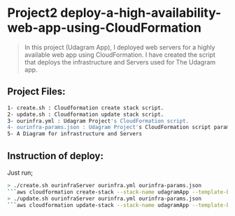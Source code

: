 # Project2 deploy-a-high-availability-web-app-using-CloudFormation


> In this project (Udagram App), I deployed web servers for a highly available web app using CloudFormation.
> I have created the script that deploys the infrastructure and Servers used for The Udagram app.

## Project Files:
```sh
1- create.sh : Cloudformation create stack script. 
2- update.sh : Cloudformation update stack script.
3- ourinfra.yml : Udagram Project's CloudFormation script.
4- ourinfra-params.json : Udagram Project's CloudFormation script parameters.
5- A Diagram for infrastructure and Servers
```
## Instruction of deploy:
Just run;
```sh
> ./create.sh ourinfraServer ourinfra.yml ourinfra-params.json
```aws cloudformation create-stack --stack-name udagramApp --template-body file://ourinfra.yml --parameters file://ourinfra-params.json --capabilities CAPABILITY_NAMED_IAM
> ./update.sh ourinfraServer ourinfra.yml ourinfra-params.json
```aws cloudformation update-stack --stack-name udagramApp --template-body file://ourinfra.yml --parameters file://ourinfra-params.json --capabilities CAPABILITY_NAMED_IAM
